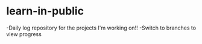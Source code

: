 # learn-in-public
-Daily log repository for the projects I'm working on!!
-Switch to branches to view progress
